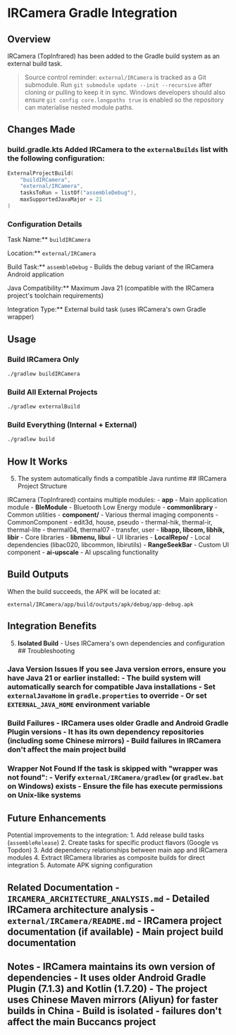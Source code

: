 # IRCamera Gradle Integration

## Overview

IRCamera (TopInfrared) has been added to the Gradle build system as an external
build task.

> Source control reminder: `external/IRCamera` is tracked as a Git submodule.
> Run `git submodule update --init --recursive` after cloning or pulling to keep
> it in sync. Windows developers should also ensure `git config core.longpaths
> true` is enabled so the repository can materialise nested module paths.

## Changes Made

### build.gradle.kts Added IRCamera to the `externalBuilds` list with the following configuration:

```kotlin
ExternalProjectBuild(
    "buildIRCamera",
    "external/IRCamera",
    tasksToRun = listOf("assembleDebug"),
    maxSupportedJavaMajor = 21
)
```

### Configuration Details

Task Name:\*\* `buildIRCamera`

Location:\*\* `external/IRCamera`

Build Task:\*\* `assembleDebug` - Builds the debug variant of the IRCamera
Android application

Java Compatibility:\*\* Maximum Java 21 (compatible with the IRCamera project's
toolchain requirements)

Integration Type:\*\* External build task (uses IRCamera's own Gradle wrapper)

## Usage

### Build IRCamera Only

```bash
./gradlew buildIRCamera
```

### Build All External Projects

```bash
./gradlew externalBuild
```

### Build Everything (Internal + External)

```bash
./gradlew build
```

## How It Works

5. The system automatically finds a compatible Java runtime ## IRCamera Project
   Structure

IRCamera (TopInfrared) contains multiple modules: - **app** - Main application
module - **BleModule** - Bluetooth Low Energy module - **commonlibrary** -
Common utilities - **component/** - Various thermal imaging components -
CommonComponent - edit3d, house, pseudo - thermal-hik, thermal-ir,
thermal-lite - thermal04, thermal07 - transfer, user - **libapp, libcom, libhik,
libir** - Core libraries - **libmenu, libui** - UI libraries - **LocalRepo/** -
Local dependencies (libac020, libcommon, libirutils) - **RangeSeekBar** - Custom
UI component - **ai-upscale** - AI upscaling functionality

## Build Outputs

When the build succeeds, the APK will be located at:

```
external/IRCamera/app/build/outputs/apk/debug/app-debug.apk
```

## Integration Benefits

5. **Isolated Build** - Uses IRCamera's own dependencies and configuration ##
   Troubleshooting

### Java Version Issues If you see Java version errors, ensure you have Java 21 or earlier installed: - The build system will automatically search for compatible Java installations - Set `externalJavaHome` in `gradle.properties` to override - Or set `EXTERNAL_JAVA_HOME` environment variable

### Build Failures - IRCamera uses older Gradle and Android Gradle Plugin versions - It has its own dependency repositories (including some Chinese mirrors) - Build failures in IRCamera don't affect the main project build

### Wrapper Not Found If the task is skipped with "wrapper was not found": - Verify `external/IRCamera/gradlew` (or `gradlew.bat` on Windows) exists - Ensure the file has execute permissions on Unix-like systems

## Future Enhancements

Potential improvements to the integration: 1. Add release build tasks
(`assembleRelease`) 2. Create tasks for specific product flavors (Google vs
Topdon) 3. Add dependency relationships between main app and IRCamera modules 4.
Extract IRCamera libraries as composite builds for direct integration 5.
Automate APK signing configuration

## Related Documentation - `IRCAMERA_ARCHITECTURE_ANALYSIS.md` - Detailed IRCamera architecture analysis - `external/IRCamera/README.md` - IRCamera project documentation (if available) - Main project build documentation

## Notes - IRCamera maintains its own version of dependencies - It uses older Android Gradle Plugin (7.1.3) and Kotlin (1.7.20) - The project uses Chinese Maven mirrors (Aliyun) for faster builds in China - Build is isolated - failures don't affect the main Buccancs project
